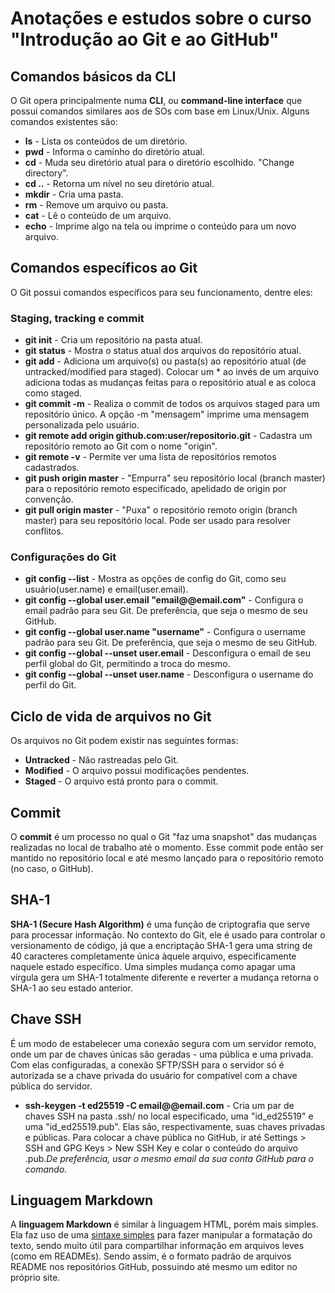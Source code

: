 # Anotações e estudos sobre o curso "Introdução ao Git e ao GitHub"

## Comandos básicos da CLI
O Git opera principalmente numa **CLI**, ou **command-line interface** que possui comandos similares aos de SOs com base em Linux/Unix. Alguns comandos existentes são:

 - **ls** - Lista os conteúdos de um diretório.
 - **pwd** - Informa o caminho do diretório atual.
 - **cd** - Muda seu diretório atual para o diretório escolhido. "Change directory".
 - **cd ..** - Retorna um nível no seu diretório atual.
 - **mkdir** - Cria uma pasta.
 - **rm** - Remove um arquivo ou pasta.
 - **cat** - Lê o conteúdo de um arquivo.
 - **echo** - Imprime algo na tela ou imprime o conteúdo para um novo arquivo.

## Comandos específicos ao Git
O Git possui comandos específicos para seu funcionamento, dentre eles:

### Staging, tracking e commit

 - **git init** - Cria um repositório na pasta atual.
 - **git status** - Mostra o status atual dos arquivos do repositório atual.
 - **git add** - Adiciona um arquivo(s) ou pasta(s) ao repositório atual (de untracked/modified para staged). Colocar um * ao invés de um arquivo adiciona todas as mudanças feitas para o repositório atual e as coloca como staged.
 - **git commit -m** - Realiza o commit de todos os arquivos staged para um repositório único. A opção -m "mensagem" imprime uma mensagem personalizada pelo usuário.
 - **git remote add origin github.com:user/repositorio.git** - Cadastra um repositório remoto ao Git com o nome "origin".
 - **git remote -v** - Permite ver uma lista de repositórios remotos cadastrados.
 - **git push origin master** - "Empurra" seu repositório local (branch master) para o repositório remoto especificado, apelidado de origin por convenção.
 - **git pull origin master** - "Puxa" o repositório remoto origin (branch master) para seu repositório local. Pode ser usado para resolver conflitos.

 ### Configurações do Git

 - **git config --list** - Mostra as opções de config do Git, como seu usuário(user.name) e email(user.email).
 - **git config --global user.email "email@@email.com"** - Configura o email padrão para seu Git. De preferência, que seja o mesmo de seu GitHub.
 - **git config --global user.name "username"** - Configura o username padrão para seu Git. De preferência, que seja o mesmo de seu GitHub.
 - **git config --global --unset user.email** - Desconfigura o email de seu perfil global do Git, permitindo a troca do mesmo.
 - **git config --global --unset user.name** - Desconfigura o username do perfil do Git.


## Ciclo de vida de arquivos no Git
Os arquivos no Git podem existir nas seguintes formas:

 - **Untracked** - Não rastreadas pelo Git.
 - **Modified** - O arquivo possui modificações pendentes.
 - **Staged** - O arquivo está pronto para o commit.

## Commit
O **commit** é um processo no qual o Git "faz uma snapshot" das mudanças realizadas no local de trabalho até o momento. Esse commit pode então ser mantido no repositório local e até mesmo lançado para o repositório remoto (no caso, o GitHub).

## SHA-1
**SHA-1 (Secure Hash Algorithm)** é uma função de criptografia que serve para processar informação. No contexto do Git, ele é usado para controlar o versionamento de código, já que a encriptação SHA-1 gera uma string de 40 caracteres completamente única àquele arquivo, especificamente naquele estado específico. Uma simples mudança como apagar uma vírgula gera um SHA-1 totalmente diferente e reverter a mudança retorna o SHA-1 ao seu estado anterior.

## Chave SSH
É um modo de estabelecer uma conexão segura com um servidor remoto, onde um par de chaves únicas são geradas - uma pública e uma privada. Com elas configuradas, a conexão SFTP/SSH para o servidor só é autorizada se a chave privada do usuário for compatível com a chave pública do servidor.

 - **ssh-keygen -t ed25519 -C email@@email.com** - Cria um par de chaves SSH na pasta .ssh/ no local especificado, uma "id_ed25519" e uma "id_ed25519.pub". Elas são, respectivamente, suas chaves privadas e públicas. Para colocar a chave pública no GitHub, ir até Settings > SSH and GPG Keys > New SSH Key e colar o conteúdo do arquivo .pub.*De preferência, usar o mesmo email da sua conta GitHub para o comando.*

 ## Linguagem Markdown

A **linguagem Markdown** é similar à linguagem HTML, porém mais simples. Ela faz uso de uma [sintaxe simples](https://www.markdownguide.org/basic-syntax) para fazer manipular a formatação do texto, sendo muito útil para compartilhar informação em arquivos leves (como em READMEs). Sendo assim, é o formato padrão de arquivos README nos repositórios GitHub, possuindo até mesmo um editor no próprio site.
